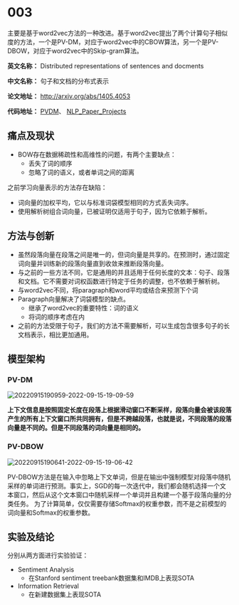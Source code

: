 # 003

主要是基于word2vec方法的一种改进。基于word2vec提出了两个计算句子相似度的方法，一个是PV-DM，对应于word2vec中的CBOW算法，另一个是PV-DBOW，对应于word2vec中的Skip-gram算法。

**英文名称：** Distributed representations of sentences and docments

**中文名称：** 句子和文档的分布式表示

**论文地址：** http://arxiv.org/abs/1405.4053

**代码地址：** [PVDM](https://github.com/JonathanRaiman/PVDM)、  [NLP_Paper_Projects](https://github.com/pvop/NLP_Paper_Projects)

## 痛点及现状

- BOW存在数据稀疏性和高维性的问题，有两个主要缺点：
  - 丢失了词的顺序
  - 忽略了词的语义，或者单词之间的距离

之前学习向量表示的方法存在缺陷：
- 词向量的加权平均，它以与标准词袋模型相同的方式丢失词序。
- 使用解析树组合词向量，已被证明仅适用于句子，因为它依赖于解析。


## 方法与创新

- 虽然段落向量在段落之间是唯一的，但词向量是共享的。在预测时，通过固定词向量并训练新的段落向量直到收敛来推断段落向量。
- 与之前的一些方法不同，它是通用的并且适用于任何长度的文本：句子、段落和文档。它不需要对词权函数进行特定于任务的调整，也不依赖于解析树。
- 与word2vec不同，将paragraph和word平均或结合来预测下个词
- Paragraph向量解决了词袋模型的缺点。
  - 继承了word2vec的重要特性：词的语义
  - 将词的顺序考虑在内
- 之前的方法受限于句子，我们的方法不需要解析，可以生成包含很多句子的长文档表示，相比更加通用。


## 模型架构

### PV-DM

![20220915190959-2022-09-15-19-09-59](https://cdn.jsdelivr.net/gh/ironartisan/picRepo/20220915190959-2022-09-15-19-09-59.png)

**上下文信息是按照固定长度在段落上根据滑动窗口不断采样，段落向量会被该段落产生的所有上下文窗口所共同拥有，但是不跨越段落，也就是说，不同段落的段落向量是不同的。但是不同段落的词向量是相同的。**

### PV-DBOW

![20220915190641-2022-09-15-19-06-42](https://cdn.jsdelivr.net/gh/ironartisan/picRepo/20220915190641-2022-09-15-19-06-42.png)


PV-DBOW方法是在输入中忽略上下文单词，但是在输出中强制模型对段落中随机采样的单词进行预测。事实上，SGD的每一次迭代中，我们都会随机选择一个文本窗口，然后从这个文本窗口中随机采样一个单词并且构建一个基于段落向量的分类任务。
为了计算简单，仅仅需要存储Softmax的权重参数，而不是之前模型的词向量和Softmax的权重参数。

## 实验及结论

分别从两方面进行实验验证：
- Sentiment Analysis
  - 在Stanford sentiment treebank数据集和IMDB上表现SOTA
- Information Retrieval
  - 在新建数据集上表现SOTA